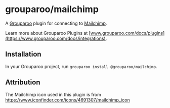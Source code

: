 # grouparoo/mailchimp

A [Grouparoo](https://www.grouparoo.com) plugin for connecting to [Mailchimp](https://mailchimp.com/).

Learn more about Grouparoo Plugins at [www.grouparoo.com/docs/plugins](https://www.grouparoo.com/docs/integrations).

## Installation

In your Grouparoo project, run `grouparoo install @grouparoo/mailchimp`.

## Attribution

The Mailchimp icon used in this plugin is from https://www.iconfinder.com/icons/4691307/mailchimp_icon
